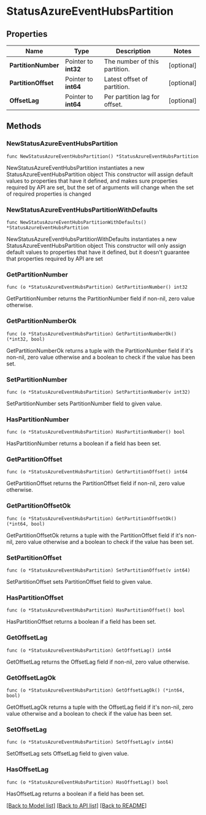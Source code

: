 # StatusAzureEventHubsPartition

## Properties

Name | Type | Description | Notes
------------ | ------------- | ------------- | -------------
**PartitionNumber** | Pointer to **int32** | The number of this partition. | [optional] 
**PartitionOffset** | Pointer to **int64** | Latest offset of partition. | [optional] 
**OffsetLag** | Pointer to **int64** | Per partition lag for offset. | [optional] 

## Methods

### NewStatusAzureEventHubsPartition

`func NewStatusAzureEventHubsPartition() *StatusAzureEventHubsPartition`

NewStatusAzureEventHubsPartition instantiates a new StatusAzureEventHubsPartition object
This constructor will assign default values to properties that have it defined,
and makes sure properties required by API are set, but the set of arguments
will change when the set of required properties is changed

### NewStatusAzureEventHubsPartitionWithDefaults

`func NewStatusAzureEventHubsPartitionWithDefaults() *StatusAzureEventHubsPartition`

NewStatusAzureEventHubsPartitionWithDefaults instantiates a new StatusAzureEventHubsPartition object
This constructor will only assign default values to properties that have it defined,
but it doesn't guarantee that properties required by API are set

### GetPartitionNumber

`func (o *StatusAzureEventHubsPartition) GetPartitionNumber() int32`

GetPartitionNumber returns the PartitionNumber field if non-nil, zero value otherwise.

### GetPartitionNumberOk

`func (o *StatusAzureEventHubsPartition) GetPartitionNumberOk() (*int32, bool)`

GetPartitionNumberOk returns a tuple with the PartitionNumber field if it's non-nil, zero value otherwise
and a boolean to check if the value has been set.

### SetPartitionNumber

`func (o *StatusAzureEventHubsPartition) SetPartitionNumber(v int32)`

SetPartitionNumber sets PartitionNumber field to given value.

### HasPartitionNumber

`func (o *StatusAzureEventHubsPartition) HasPartitionNumber() bool`

HasPartitionNumber returns a boolean if a field has been set.

### GetPartitionOffset

`func (o *StatusAzureEventHubsPartition) GetPartitionOffset() int64`

GetPartitionOffset returns the PartitionOffset field if non-nil, zero value otherwise.

### GetPartitionOffsetOk

`func (o *StatusAzureEventHubsPartition) GetPartitionOffsetOk() (*int64, bool)`

GetPartitionOffsetOk returns a tuple with the PartitionOffset field if it's non-nil, zero value otherwise
and a boolean to check if the value has been set.

### SetPartitionOffset

`func (o *StatusAzureEventHubsPartition) SetPartitionOffset(v int64)`

SetPartitionOffset sets PartitionOffset field to given value.

### HasPartitionOffset

`func (o *StatusAzureEventHubsPartition) HasPartitionOffset() bool`

HasPartitionOffset returns a boolean if a field has been set.

### GetOffsetLag

`func (o *StatusAzureEventHubsPartition) GetOffsetLag() int64`

GetOffsetLag returns the OffsetLag field if non-nil, zero value otherwise.

### GetOffsetLagOk

`func (o *StatusAzureEventHubsPartition) GetOffsetLagOk() (*int64, bool)`

GetOffsetLagOk returns a tuple with the OffsetLag field if it's non-nil, zero value otherwise
and a boolean to check if the value has been set.

### SetOffsetLag

`func (o *StatusAzureEventHubsPartition) SetOffsetLag(v int64)`

SetOffsetLag sets OffsetLag field to given value.

### HasOffsetLag

`func (o *StatusAzureEventHubsPartition) HasOffsetLag() bool`

HasOffsetLag returns a boolean if a field has been set.


[[Back to Model list]](../README.md#documentation-for-models) [[Back to API list]](../README.md#documentation-for-api-endpoints) [[Back to README]](../README.md)


